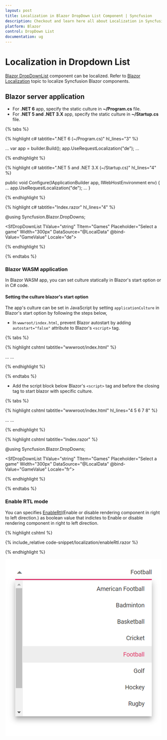 ```yaml
---
layout: post
title: Localization in Blazor DropDown List Component | Syncfusion
description: Checkout and learn here all about Localization in Syncfusion Blazor DropDown List component and more.
platform: Blazor
control: DropDown List
documentation: ug
---
```


# Localization in Dropdown List

[Blazor DropDownList](https://www.syncfusion.com/blazor-components/blazor-dropdown-list) component can be localized. Refer to [Blazor Localization](https://blazor.syncfusion.com/documentation/common/localization) topic to localize Syncfusion Blazor components.

## Blazor server application

* For **.NET 6** app, specify the static culture in **~/Program.cs** file.
* For **.NET 5 and .NET 3.X** app, specify the static culture in **~/Startup.cs** file.

{% tabs %}

{% highlight c# tabtitle=".NET 6 (~/Program.cs)" hl_lines="3" %}

...
var app = builder.Build();
app.UseRequestLocalization("de");
...

{% endhighlight %}

{% highlight c# tabtitle=".NET 5 and .NET 3.X (~/Startup.cs)" hl_lines="4" %}

public void Configure(IApplicationBuilder app, IWebHostEnvironment env)
{
    ...
    app.UseRequestLocalization("de");
    ...
}

{% endhighlight %}

{% highlight c# tabtitle="Index.razor" hl_lines="4" %}

@using Syncfusion.Blazor.DropDowns;

<SfDropDownList TValue="string" TItem="Games" Placeholder="Select a game" Width="300px" DataSource="@LocalData" @bind-Value="GameValue" Locale="de">
  <DropDownListFieldSettings Value="ID" Text="Text"></DropDownListFieldSettings>
</SfDropDownList>

{% endhighlight %}

{% endtabs %}

### Blazor WASM application

In Blazor WASM app, you can set culture statically in Blazor's start option or in C# code.

#### Setting the culture blazor's start option

The app's culture can be set in JavaScript by setting `applicationCulture` in Blazor's start option by following the steps below,

* In `wwwroot/index.html`, prevent Blazor autostart by adding `autostart="false"` attribute to Blazor's `<script>` tag.

{% tabs %}

{% highlight cshtml tabtitle="wwwroot/index.html" %}

<body>
    ...
    <script src="_framework/blazor.webassembly.js" autostart="false"></script>
    ...
</body>

{% endhighlight %}

{% endtabs %}

* Add the script block below Blazor's `<script>` tag and before the closing </body> tag to start blazor with specific culture. 

{% tabs %}

{% highlight cshtml tabtitle="wwwroot/index.html" hl_lines="4 5 6 7 8" %}

<body>
    ...
    <script src="_framework/blazor.webassembly.js" autostart="false"></script>
    <script>
        Blazor.start({
            applicationCulture: 'de'
        });
    </script>
    ...
</body>

{% endhighlight %}

{% highlight cshtml tabtitle="Index.razor"  %}

@using Syncfusion.Blazor.DropDowns;

<SfDropDownList TValue="string" TItem="Games" Placeholder="Select a game" Width="300px" DataSource="@LocalData" @bind-Value="GameValue" Locale="fr">
  <DropDownListFieldSettings Value="ID" Text="Text"></DropDownListFieldSettings>
</SfDropDownList>

{% endhighlight %}

{% endtabs %}

### Enable RTL mode

You can specifies [EnableRtl](https://help.syncfusion.com/cr/blazor/Syncfusion.Blazor.DropDowns.DropDownListModel-2.html#Syncfusion_Blazor_DropDowns_DropDownListModel_2_EnableRtl)(Enable or disable rendering component in right to left direction.) as boolean value that indictes to Enable or disable rendering component in right to left direction.

{% highlight cshtml %}

{% include_relative code-snippet/localization/enableRtl.razor %}

{% endhighlight %}

![Blazor DropDownList with clear button](./images/localization/blazor_dropdown_enableRtl.png)

